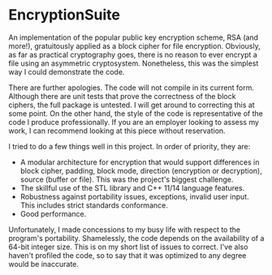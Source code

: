 # EncryptionSuite
An implementation of the popular public key encryption scheme, RSA (and more!), gratuitously applied as a block cipher for file encryption. Obviously, as far as practical cryptography goes, there is no reason to ever encrypt a file using an asymmetric cryptosystem. Nonetheless, this was the simplest way I could demonstrate the code.

There are further apologies. The code will not compile in its current form. Although there are unit tests that prove the correctness of the block ciphers, the full package is untested. I will get around to correcting this at some point. On the other hand, the style of the code is representative of the code I produce professionally. If you are an employer looking to assess my work, I can recommend looking at this piece without reservation.

I tried to do a few things well in this project. In order of priority, they are: 
- A modular architecture for encryption that would support differences in block cipher, padding, block mode, direction (encryption or decryption), source (buffer or file). This was the project's biggest challenge.
- The skillful use of the STL library and C++ 11/14 language features.
- Robustness against portability issues, exceptions, invalid user input. This includes strict standards conformance. 
- Good performance.

Unfortunately, I made concessions to my busy life with respect to the program's portability. Shamelessly, the code depends on the availability of a 64-bit integer size. This is on my short list of issues to correct. I've also haven't profiled the code, so to say that it was optimized to any degree would be inaccurate.
